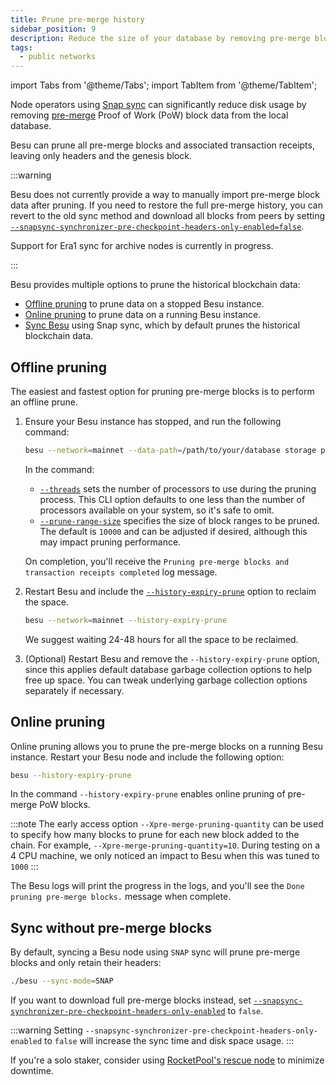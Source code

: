 ```yaml
---
title: Prune pre-merge history
sidebar_position: 9
description: Reduce the size of your database by removing pre-merge blocks from your blockchain
tags:
  - public networks
---
```


import Tabs from '@theme/Tabs';
import TabItem from '@theme/TabItem';

Node operators using [Snap sync](../concepts/node-sync.md#snap-synchronization) can significantly reduce
disk usage by removing [pre-merge](https://ethereum.org/en/roadmap/merge/) Proof of Work (PoW)
block data from the local database.

Besu can prune all pre-merge blocks and associated transaction receipts, leaving only headers and
the genesis block.

:::warning

Besu does not currently provide a way to manually import pre-merge block data after pruning.
If you need to restore the full pre-merge history, you can revert to the old sync method and download
all blocks from peers by setting
[`--snapsync-synchronizer-pre-checkpoint-headers-only-enabled=false`](../reference/cli/options.md#snapsync-synchronizer-pre-checkpoint-headers-only-enabled).

Support for Era1 sync for archive nodes is currently in progress.

:::

Besu provides multiple options to prune the historical blockchain data:
- [Offline pruning](#offline-pruning) to prune data on a stopped Besu instance.
- [Online pruning](#online-pruning) to prune data on a running Besu instance.
- [Sync Besu](#sync-without-pre-merge-blocks) using Snap sync, which by default prunes the historical
    blockchain data.

## Offline pruning

The easiest and fastest option for pruning pre-merge blocks is to perform an offline prune.

1. Ensure your Besu instance has stopped, and run the following command:

    ```bash
    besu --network=mainnet --data-path=/path/to/your/database storage prune-pre-merge-blocks --threads=4 --prune-range-size=12000
    ```
    In the command:
    - [`--threads`](../reference/cli/subcommands.md#prune-pre-merge-blocks) sets the number of processors
        to use during the pruning process. This CLI option defaults to
        one less than the number of processors available on your system, so it's safe to omit.
    - [`--prune-range-size`](../reference/cli/subcommands.md#prune-pre-merge-blocks) specifies the size of
        block ranges to be pruned. The default is `10000` and can be adjusted if desired, although
        this may impact pruning performance.

    On completion, you'll receive the `Pruning pre-merge blocks and transaction receipts completed` log message.

1. Restart Besu and include the [`--history-expiry-prune`](../reference/cli/options.md#history-expiry-prune)
    option to reclaim the space.

    ```bash
    besu --network=mainnet --history-expiry-prune
    ```

    We suggest waiting 24-48 hours for all the space to be reclaimed.

1. (Optional) Restart Besu and remove the `--history-expiry-prune` option, since this applies default
    database garbage collection options to help free up space. You can tweak underlying garbage collection options
    separately if necessary.

## Online pruning

Online pruning allows you to prune the pre-merge blocks on a running Besu instance. Restart your
Besu node and include the following option:

```bash
besu --history-expiry-prune
```

In the command `--history-expiry-prune` enables online pruning of pre-merge PoW blocks.


:::note
The early access option  `--Xpre-merge-pruning-quantity` can be used to specify how many blocks to prune
for each new block added to the chain. For example, `--Xpre-merge-pruning-quantity=10`.
During testing on a 4 CPU machine, we only noticed an impact to Besu when this was tuned to `1000`
:::

The Besu logs will print the progress in the logs, and you'll see the `Done pruning pre-merge blocks.` message
when complete.

## Sync without pre-merge blocks

By default, syncing a Besu node using `SNAP` sync will prune pre-merge blocks and only retain their headers:

```bash
./besu --sync-mode=SNAP
```

If you want to download full pre-merge blocks instead, set
[`--snapsync-synchronizer-pre-checkpoint-headers-only-enabled`](../reference/cli/options.md#snapsync-synchronizer-pre-checkpoint-headers-only-enabled)
to `false`.

:::warning
Setting `--snapsync-synchronizer-pre-checkpoint-headers-only-enabled` to `false` will increase the sync time
and disk space usage.
:::

If you're a solo staker, consider using [RocketPool's rescue node](https://rescuenode.com/docs/about)
to minimize downtime.